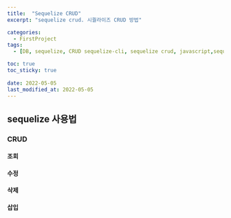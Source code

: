 ```yaml
---
title:  "Sequelize CRUD"
excerpt: "sequelize crud. 시퀄라이즈 CRUD 방법"

categories:
  - FirstProject
tags:
  - [DB, sequelize, CRUD sequelize-cli, sequelize crud, javascript,sequelize 사용법, sequelize 삽입, sequelize 수정, sequelize 삭제, sequelize 수정]

toc: true
toc_sticky: true
 
date: 2022-05-05
last_modified_at: 2022-05-05
---
```


## sequelize 사용법

### CRUD

#### 조회

#### 수정

#### 삭제

#### 삽입